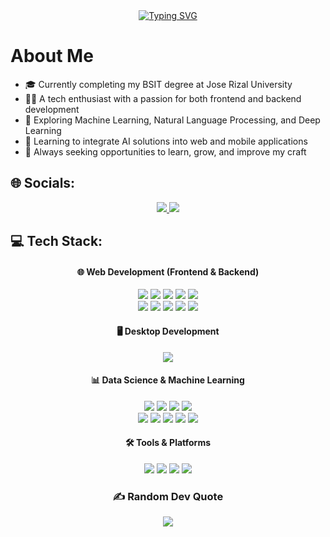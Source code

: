 <div align="center">
<a href="https://git.io/typing-svg"><img src="https://readme-typing-svg.herokuapp.com?font=Poppins&weight=700&size=30&duration=7000&pause=1000&color=67A2F7&background=FF6EE800&center=true&width=435&lines=Hi%2C+I%E2%80%99m+Michael%F0%9F%91%8B%F0%9F%8F%BC;Welcome+to+my+profile!" alt="Typing SVG" /></a>
</div>

# About Me
- 🎓 Currently completing my BSIT degree at Jose Rizal University
- 👨‍💻 A tech enthusiast with a passion for both frontend and backend development
- 🤖 Exploring Machine Learning, Natural Language Processing, and Deep Learning
- 🌱 Learning to integrate AI solutions into web and mobile applications
- 🚀 Always seeking opportunities to learn, grow, and improve my craft

## 🌐 Socials:

<div align="center"> 
  <a href="mailto:michaeljohn.labton1@gmail.com">
    <img src="https://img.shields.io/badge/GMAIL-white?style=for-the-badge&logo=gmail" />
  </a>
  <a href="https://www.linkedin.com/in/mchllabton/" target="_blank">
    <img src="https://img.shields.io/badge/LinkedIn-0077B5?style=for-the-badge&logo=linkedin&logoColor=white" target="_blank" />
  </a>
</div>

## 💻 Tech Stack:

<div align="center">
  <h4>🌐 Web Development (Frontend & Backend)</h4>
  <img src="https://img.shields.io/badge/HTML5-E34F26?style=for-the-badge&logo=html5&logoColor=white"/>
  <img src="https://img.shields.io/badge/PHP-777BB4?style=for-the-badge&logo=php&logoColor=white"/>
  <img src="https://img.shields.io/badge/Laravel-FF2D20?style=for-the-badge&logo=laravel&logoColor=white"/>
  <img src="https://img.shields.io/badge/TAILWIND%20CSS-%2306B6D4?style=for-the-badge&logo=tailwindcss&labelColor=white"/>
  <img src="https://img.shields.io/badge/SUPABASE-%233FCF8E?style=for-the-badge&logo=supabase&logoColor=white"/>
  <br>
  <img src="https://img.shields.io/badge/MARIADB-%23003545?style=for-the-badge&logo=mariadb&logoColor=white"/>
  <img src="https://img.shields.io/badge/Python-3776AB?style=for-the-badge&logo=python&logoColor=white"/>
  <img src="https://img.shields.io/badge/JavaScript-F7DF1E?style=for-the-badge&logo=javascript&logoColor=black"/>
  <img src="https://img.shields.io/badge/MySQL-005C84?style=for-the-badge&logo=mysql&logoColor=white"/>
  <img src="https://img.shields.io/badge/PostgreSQL-lightblue?style=for-the-badge&logo=postgresql"/>

  <h4>🖥️ Desktop Development</h4>
  <img src="https://img.shields.io/badge/Visual_Basic-512BD4?style=for-the-badge&logo=.net&logoColor=white"/>

  <h4>📊 Data Science & Machine Learning</h4>
  <img src="https://img.shields.io/badge/Seaborn-3776AB?style=for-the-badge"/>
  <img src="https://img.shields.io/badge/Pandas-150458?style=for-the-badge&logo=pandas&logoColor=white"/>
  <img src="https://img.shields.io/badge/NumPy-013243?style=for-the-badge&logo=numpy&logoColor=white"/>
  <img src="https://img.shields.io/badge/Matplotlib-11557c?style=for-the-badge"/>
  <br>
  <img src="https://img.shields.io/badge/scikit_learn-F7931E?style=for-the-badge&logo=scikit-learn&logoColor=white"/>
  <img src="https://img.shields.io/badge/NLTK-154f3c?style=for-the-badge"/>
  <img src="https://img.shields.io/badge/SpaCy-09A3D5?style=for-the-badge&logo=spacy&logoColor=white"/>
  <img src="https://img.shields.io/badge/BERT-yellow?style=for-the-badge"/>
  <img src="https://img.shields.io/badge/GPT-00A67E?style=for-the-badge"/>

  <h4>🛠️ Tools & Platforms</h4>
  <img src="https://img.shields.io/badge/VS_Code-007ACC?style=for-the-badge&logo=visual-studio-code&logoColor=white"/>
  <img src="https://img.shields.io/badge/Eclipse-2C2255?style=for-the-badge&logo=eclipse&logoColor=white"/>
  <img src="https://img.shields.io/badge/Google_Colab-F9AB00?style=for-the-badge&logo=google-colab&logoColor=white"/>
  <img src="https://img.shields.io/badge/Hugging_Face-FFD21E?style=for-the-badge&logo=huggingface&logoColor=black"/>
</div>

<div align="center">

### ✍️ Random Dev Quote
![](https://quotes-github-readme.vercel.app/api?type=horizontal&theme=radical)

</div>

<!-- Proudly created with GPRM ( https://gprm.itsvg.in ) -->
<!--
**hachikaze/hachikaze** is a ✨ _special_ ✨ repository because its `README.md` (this file) appears on your GitHub profile.

Here are some ideas to get you started:

- 🔭 I’m currently working on ...
- 🌱 I’m currently learning ...
- 👯 I’m looking to collaborate on ...
- 🤔 I’m looking for help with ...
- 💬 Ask me about ...
- 📫 How to reach me: ...
- 😄 Pronouns: ...
- ⚡ Fun fact: ...
-->
